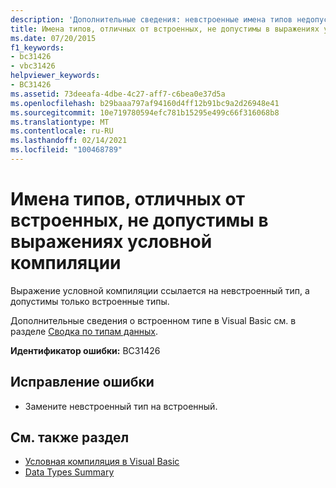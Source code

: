 ```yaml
---
description: 'Дополнительные сведения: невстроенные имена типов недопустимы в выражениях условной компиляции'
title: Имена типов, отличных от встроенных, не допустимы в выражениях условной компиляции
ms.date: 07/20/2015
f1_keywords:
- bc31426
- vbc31426
helpviewer_keywords:
- BC31426
ms.assetid: 73deeafa-4dbe-4c27-aff7-c6bea0e37d5a
ms.openlocfilehash: b29baaa797af94160d4ff12b91bc9a2d26948e41
ms.sourcegitcommit: 10e719780594efc781b15295e499c66f316068b8
ms.translationtype: MT
ms.contentlocale: ru-RU
ms.lasthandoff: 02/14/2021
ms.locfileid: "100468789"
---
```

# <a name="non-intrinsic-type-names-are-not-allowed-in-conditional-compilation-expressions"></a>Имена типов, отличных от встроенных, не допустимы в выражениях условной компиляции

Выражение условной компиляции ссылается на невстроенный тип, а допустимы только встроенные типы.  
  
 Дополнительные сведения о встроенном типе в Visual Basic см. в разделе [Сводка по типам данных](../language-reference/keywords/data-types-summary.md).  
  
 **Идентификатор ошибки:** BC31426  
  
## <a name="to-correct-this-error"></a>Исправление ошибки  
  
- Замените невстроенный тип на встроенный.  
  
## <a name="see-also"></a>См. также раздел

- [Условная компиляция в Visual Basic](../programming-guide/program-structure/conditional-compilation.md)
- [Data Types Summary](../language-reference/keywords/data-types-summary.md)
